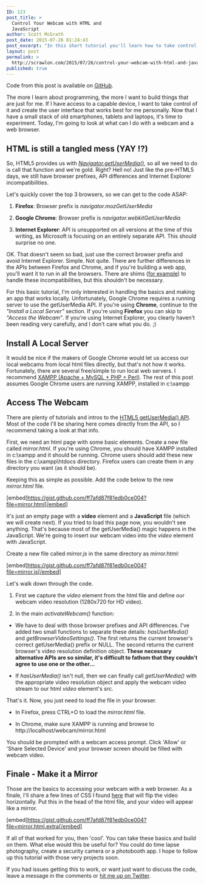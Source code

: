 ```yaml
---
ID: 123
post_title: >
  Control Your Webcam with HTML and
  JavaScript
author: Scott McGrath
post_date: 2015-07-26 01:24:43
post_excerpt: "In this short tutorial you'll learn how to take control of your computer's web cam, using HTML and JavaScript."
layout: post
permalink: >
  http://scrawlon.com/2015/07/26/control-your-webcam-with-html-and-javascript/
published: true
---
```

Code from this post is available on [GitHub][1].

The more I learn about programming, the more I want to build things that are just for me. If I have access to a capable device, I want to take control of it and create the user interface that works best for me personally. Now that I have a small stack of old smartphones, tablets and laptops, it's time to experiment. Today, I'm going to look at what can I do with a webcam and a web browser.

## HTML is still a tangled mess (YAY !?)

So, HTML5 provides us with *[Navigator.getUserMedia()][2]*, so all we need to do is call that function and we're gold. Right? Hell no! Just like the pre-HTML5 days, we still have browser prefixes, API differences and Internet Explorer incompatibilities.

Let's quickly cover the top 3 browsers, so we can get to the code ASAP:

1.  **Firefox**: Browser prefix is *navigator.mozGetUserMedia*

2.  **Google Chrome**: Browser prefix is *navigator.webkitGetUserMedia*

3.  **Internet Explorer**: API is unsupported on all versions at the time of this writing, as Microsoft is focusing on an entirely separate API. This should surprise no one.

OK. That doesn't seem so bad, just use the correct browser prefix and avoid Internet Explorer. Simple. Not quite. There are further differences in the APIs between Firefox and Chrome, and if you're building a web app, you'll want it to run in all the browsers. There are shims ([for example][3]) to handle these incompatibilities, but this shouldn't be necessary.

For this basic tutorial, I'm only interested in handling the basics and making an app that works locally. Unfortunately, Google Chrome requires a running server to use the getUserMedia API. If you're using **Chrome**, continue to the *"Install a Local Server"* section. If you're using **Firefox** you can skip to *"Access the Webcam"*. If you're using Internet Explorer, you clearly haven't been reading very carefully, and I don't care what you do. ;)

## Install A Local Server

It would be nice if the makers of Google Chrome would let us access our local webcams from local html files directly, but that's not how it works. Fortunately, there are several free/simple to run local web servers. I recommend [XAMPP (Apache + MySQL + PHP + Perl)][4]. The rest of this post assumes Google Chrome users are running XAMPP, installed in c:\xampp

## Access The Webcam

There are plenty of tutorials and intros to the [HTML5 getUserMedia() API][5]. Most of the code I'll be sharing here comes directly from the API, so I recommend taking a look at that info.

First, we need an html page with some basic elements. Create a new file called *mirror.html*. If you're using Chrome, you should have XAMPP installed in c:\xampp and it should be running. Chrome users should add these new files in the c:\xampp\htdocs directory. Firefox users can create them in any directory you want (as it should be).

Keeping this as simple as possible. Add the code below to the new *mirror.html* file.

[embed]https://gist.github.com/ff7afd87f81edb0ce004?file=mirror.html[/embed]

It's just an empty page with a **video** element and a **JavaScript** file (which we will create next). If you tried to load this page now, you wouldn't see anything. That's because most of the getUserMedia() magic happens in the JavaScript. We're going to insert our webcam video into the *video* element with JavaScript.

Create a new file called *mirror.js* in the same directory as *mirror.html*:

[embed]https://gist.github.com/ff7afd87f81edb0ce004?file=mirror.js[/embed]

Let's walk down through the code.

1.  First we capture the *video* element from the html file and define our webcam video resolution (1280x720 for HD video).

2.  In the main *activateWebcam()* function:

*   We have to deal with those browser prefixes and API differences. I've added two small functions to separate these details: *hasUserMedia()* and *getBrowserVideoSettings()*. The first returns the current browser's correct getUserMedia() prefix or NULL. The second returns the current browser's video resolution definition object. **These necessary alternative APIs are so similar, it's difficult to fathom that they couldn't agree to use one or the other...**

*   If *hasUserMedia()* isn't null, then we can finally call *getUserMedia()* with the appropriate video resolution object and apply the webcam video stream to our html *video* element's src.

That's it. Now, you just need to load the file in your browser.

*   In Firefox, press CTRL+O to load the *mirror.html* file.

*   In Chrome, make sure XAMPP is running and browse to http://localhost/webcam/mirror.html

You should be prompted with a webcam access prompt. Click 'Allow' or 'Share Selected Device' and your browser screen should be filled with webcam video.

## Finale - Make it a Mirror

Those are the basics to accessing your webcam with a web browser. As a finale, I'll share a few lines of CSS I found [here][6] that will flip the video horizontally. Put this in the head of the html file, and your video will appear like a mirror.

[embed]https://gist.github.com/ff7afd87f81edb0ce004?file=mirror.html.extra[/embed]

If all of that worked for you, then 'cool'. You can take these basics and build on them. What else would this be useful for? You could do time lapse photography, create a security camera or a photobooth app. I hope to follow up this tutorial with those very projects soon.

If you had issues getting this to work, or want just want to discuss the code, leave a message in the comments or [hit me up on Twitter][7].

 [1]: https://gist.github.com/scrawlon/ff7afd87f81edb0ce004
 [2]: https://developer.mozilla.org/en-US/docs/Web/API/Navigator/getUserMedia
 [3]: https://github.com/addyosmani/getUserMedia.js/
 [4]: https://www.apachefriends.org/index.html
 [5]: http://www.html5rocks.com/en/tutorials/getusermedia/intro/
 [6]: http://christianheilmann.com/2013/07/19/flipping-the-image-when-accessing-the-laptop-camera-with-getusermedia/
 [7]: https://twitter.com/scrawlon